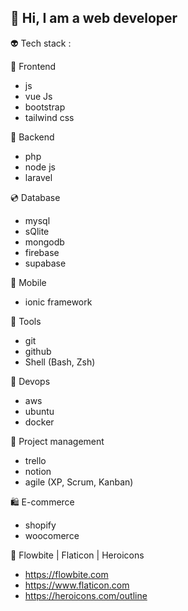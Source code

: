 ## 👋 Hi, I am a web developer 

👽 Tech stack : 

  💅 Frontend
  - js
  - vue Js
  - bootstrap
  - tailwind css
  
  🧰 Backend
  - php
  - node js
  - laravel
    
  💿 Database
  - mysql
  - sQlite
  - mongodb
  - firebase
  - supabase
    
  📱 Mobile
  - ionic framework

  🧠 Tools
  - git
  - github
  - Shell (Bash, Zsh)

  📡 Devops
  - aws
  - ubuntu
  - docker

  🚧 Project management 
  - trello
  - notion
  - agile (XP, Scrum, Kanban)

  🛍 E-commerce
  - shopify
  - woocomerce

  🦄 Flowbite | Flaticon | Heroicons
  - https://flowbite.com
  - https://www.flaticon.com
  - https://heroicons.com/outline
    
